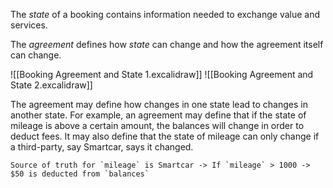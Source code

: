 The _state_ of a booking contains information needed to exchange value and services.

The _agreement_ defines how _state_ can change and how the agreement itself can change.

![[Booking Agreement and State 1.excalidraw]]
![[Booking Agreement and State 2.excalidraw]]

The agreement may define how changes in one state lead to changes in another state. For example, an agreement may define that if the state of mileage is above a certain amount, the balances will change in order to deduct fees. It may also define that the state of mileage can only change if a third-party, say Smartcar, says it changed.

```
Source of truth for `mileage` is Smartcar -> If `mileage` > 1000 -> $50 is deducted from `balances`
```